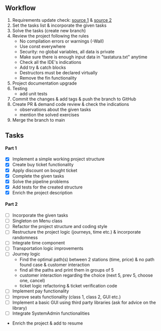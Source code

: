 ## Workflow
1. Requirements update check: [source 1](https://github.com/Ionnier/poo/tree/main) & [source 2](https://github.com/Ionnier/oop-template)
2. Set the tasks list & incorporate the given tasks
3. Solve the tasks (create new branch)
4. Review the project following the rules
    - No compilation errors or warnings (-Wall)
    - Use const everywhere
    - Security: no global variables, all data is private
    - Make sure there is enough input data in "tastatura.txt" anytime
    - Check all the IDE's indications
    - Add try & catch blocks
    - Destructors must be declared virtually
    - Remove the fin functionality
5. Project documentation upgrade
6. Testing
    - add unit tests
7. Commit the changes & add tags & push the branch to GitHub
8. Create PR & demand code review & check the indications
   - observations about the given tasks
   - mention the solved exercises
9. Merge the branch to main

## Tasks
#### Part 1
- [x] Implement a simple working project structure
- [x] Create buy ticket functionality
- [x] Apply discount on bought ticket
- [x] Complete the given tasks
- [x] Solve the pipeline problems
- [x] Add tests for the created structure
- [x] Enrich the project description
#### Part 2
- [ ] Incorporate the given tasks
- [ ] Singleton on Menu class
- [ ] Refactor the project structure and coding style
- [ ] Restructure the project logic (journeys, time etc.) & incorporate randomness
- [ ] Integrate time component
- [ ] Transportation logic improvements
- [ ] Journey logic
  - Find the optimal path(s) between 2 stations 
    (time, price) & no path found case & customer interaction
  - find all the paths and print them in groups of 5
  - customer interaction regarding the choice (next 5, prev 5, choose one, cancel)
  - ticket logic refactoring & ticket verification code
- [ ] Implement pay functionality
- [ ] Improve seats functionality (class 1, class 2, GUI etc.)
- [ ] Implement a basic GUI using third party libraries (ask for advice on the library)
- [ ] Integrate SystemAdmin functionalities
- Enrich the project & add to resume

